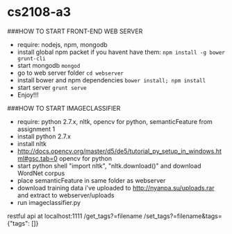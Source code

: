 # cs2108-a3

###HOW TO START FRONT-END WEB SERVER
- require: nodejs, npm, mongodb
- install global npm packet if you havent have them: `npm install -g bower grunt-cli`
- start mongodb `mongod`
- go to web server folder `cd webserver`
- install bower and npm dependencies `bower install; npm install`
- start server `grunt serve`
- Enjoy!!!

###HOW TO START IMAGECLASSIFIER
- require: python 2.7.x, nltk, opencv for python, semanticFeature from assignment 1
- install python 2.7.x
- install nltk
- http://docs.opencv.org/master/d5/de5/tutorial_py_setup_in_windows.html#gsc.tab=0 opencv for python
- start python shell "import nltk", "nltk.download()" and download WordNet corpus
- place semanticFeature in same folder as webserver
- download training data i've uploaded to http://nyanpa.su/uploads.rar and extract to webserver/uploads
- run imageclassifier.py

restful api at localhost:1111
/get_tags?=filename
/set_tags?=filename&tags={"tags": []}